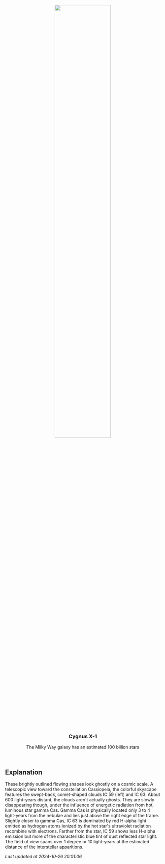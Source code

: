 <p align='center'>
    <img src='https://apod.nasa.gov/apod/image/2410/IC63_1024.jpg' width='60%' />
    <h3 align="center">Cygnus X-1</h3>
    <p align="center">The Milky Way galaxy has an estimated 100 billion stars</p>
</p>
<br/>

Explanation
--
These brightly outlined flowing shapes look ghostly on a cosmic scale. A telescopic view toward the constellation Cassiopeia, the colorful skyscape features the swept-back, comet-shaped clouds IC 59 (left) and IC 63. About 600 light-years distant, the clouds aren't actually ghosts. They are slowly disappearing though, under the influence of energetic radiation from hot, luminous star gamma Cas. Gamma Cas is physically located only 3 to 4 light-years from the nebulae and lies just above the right edge of the frame. Slightly closer to gamma Cas, IC 63 is dominated by red H-alpha light emitted as hydrogen atoms ionized by the hot star's ultraviolet radiation recombine with electrons. Farther from the star, IC 59 shows less H-alpha emission but more of the characteristic blue tint of dust reflected star light. The field of view spans over 1 degree or 10 light-years at the estimated distance of the interstellar apparitions.


*Last updated at 2024-10-26 20:01:06*
